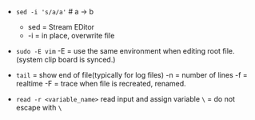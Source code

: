 * `sed -i 's/a/a'` # a -> b
    * sed = Stream EDitor
    * -i = in place, overwrite file



* `sudo -E vim`
-E = use the same environment when editing root file.(system clip board is synced.)

* `tail` = show end of file(typically for log files)
-n <number> = number of lines
-f = realtime
-F = trace when file is recreated, renamed.


* `read -r <variable_name>`
read input and assign variable
`\` = do not escape with `\`




